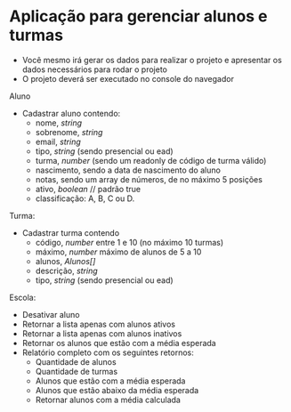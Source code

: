 # Aplicação para gerenciar alunos e turmas
- Você mesmo irá gerar os dados para realizar o projeto e apresentar os dados necessários para rodar o projeto
- O projeto deverá ser executado no console do navegador

Aluno
- Cadastrar aluno contendo:
	- nome, *string*
	- sobrenome, *string*
	- email, *string*
	- tipo, *string* (sendo presencial ou ead)
	- turma, *number* (sendo um readonly de código de turma válido)
	- nascimento, sendo a data de nascimento do aluno
	- notas, sendo um array de números, de no máximo 5 posições
	- ativo, *boolean* // padrão true
	- classificação: A, B, C ou D.


Turma:
- Cadastrar turma contendo
	- código, *number* entre 1 e 10 (no máximo 10 turmas)
	- máximo, *number* máximo de alunos de 5 a 10
	- alunos, *Alunos[]*
	- descrição, *string*
	- tipo, *string* (sendo presencial ou ead)


Escola: 
- Desativar aluno
- Retornar a lista apenas com alunos ativos
- Retornar a lista apenas com alunos inativos
- Retornar os alunos que estão com a média esperada
- Relatório completo com os seguintes retornos:
	- Quantidade de alunos
	- Quantidade de turmas
	- Alunos que estão com a média esperada
	- Alunos que estão abaixo da média esperada
	- Retornar alunos com a média calculada